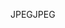 <span data-ttu-id="13b85-101">JPEG</span><span class="sxs-lookup"><span data-stu-id="13b85-101">JPEG</span></span>